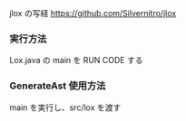 jlox の写経
https://github.com/Silvernitro/jlox

### 実行方法

Lox.java の main を RUN CODE する

### GenerateAst 使用方法

main を実行し、src/lox を渡す
